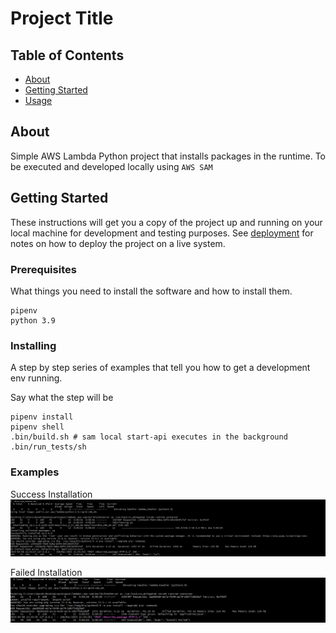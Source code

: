 # Project Title

## Table of Contents

- [About](#about)
- [Getting Started](#getting_started)
- [Usage](#usage)

## About <a name = "about"></a>

Simple AWS Lambda Python project that installs packages in the runtime. To be executed and developed locally using `AWS SAM`

## Getting Started <a name = "getting_started"></a>

These instructions will get you a copy of the project up and running on your local machine for development and testing purposes. See [deployment](#deployment) for notes on how to deploy the project on a live system.

### Prerequisites

What things you need to install the software and how to install them.

```
pipenv
python 3.9
```

### Installing

A step by step series of examples that tell you how to get a development env running.

Say what the step will be

```
pipenv install
pipenv shell
.bin/build.sh # sam local start-api executes in the background
.bin/run_tests/sh
```

### Examples
Success Installation
![Alt text](/scr/success.PNG?raw=true "Success Installation")

Failed Installation
![Alt text](/scr/failed.PNG?raw=true "Success Installation")